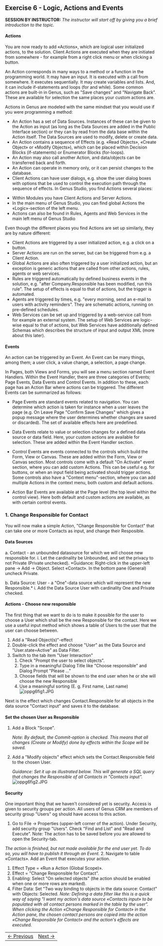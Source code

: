 ## Exercise 6 - Logic, Actions and Events
**SESSION BY INSTRUCTOR:** *The instructor will start off by giving you a brief introduction to the topic.*


#### Actions

You are now ready to add «Actions», which are logical user initialized actions, to the solution. Client Actions are executed when they are initiated from somewhere - for example from a right click menu or when clicking a button.

An Action corresponds in many ways to a method or a function in the programming world. It may have an input. It is executed with a call from somewhere. It executes sequentially. It may create variables and lists. And, it can include if-statements and loops (for and while). Some common actions are built-in in Genus, such as "Save changes" and "Navigate Back". These are available for selection the same places your custom actions are.

Actions in Genus are modeled with the same mindset that you would use if you were programming a method:
-	An Action has a set of Data Sources. Instances of these can be given to the Action as input (as long as the Data Sources are added in the Public Interface section) or they can by read from the data base within the Action itself. The Data Sources are used to modify, delete or create data.
- 	An Action contains a sequence of Effects (e.g. «Read Objects», «Create Object» or «Modify Objects»), which can be placed within Decision Blocks (if-statements) or Enumerator Blocks (for-loops).
- An Action may also call another Action, and data/objects can be transferred back and forth.
-	An Action can operate in memory only, or it can persist changes to the database.
-	Client Actions can have user dialogs, e.g. show the user dialog boxes with options that be used to control the execution path through the sequence of effects.
In Genus Studio, you find Actions several places:
  * Within Modules you have Client Actions and Server Actions.
  * In the main menu of Genus Studio, you can find global Actions the «Logic»-section of the left menu.
  * Actions can also be found in Rules, Agents and Web Services in the main left menu of Genus Studio

  Even though the different places you find Actions are set up similarly, they are by nature different:
-	Client Actions are triggered by a user initialized action, e.g. a click on a button.
- Server Actions are run on the server, but can be triggered from e.g. a Client Action.
- Global Actions are also often triggered by a user initialized action, but an exception is generic actions that are called from other actions, rules, agents or web services.
-	Rules are triggered automatically by defined business events in the solution, e.g. "after Company.Responsible has been modified, run this rule". The setup of effects is equal to that of actions, but the trigger is automated.
-	Agents are triggered by times, e.g. "every morning, send an e-mail to users with activity reminders". They are schematic actions, running on pre-defined schedules.
-	Web Services can be set up and triggered by a web-service call from for example an external system. The setup of Web Services are logic-wise equal to that of actions, but Web Services have additionally defined Schemas which describes the structure of input and output XML (more about this later).


#### Events
An action can be triggered by an Event. An Event can be many things, among them; a user click, a value change, a selection, a page change.

In Pages, both Views and Forms, you will see a menu section named Event Handlers. Within the Event Handler, there are three categories of Events; Page Events, Data Events and Control Events. In addition to these, each page has an Action Bar where actions can be triggered.
The different Events can be summarized as follows:

- Page Events are standard events related to navigation. You can determine which action is taken for instance when a user leaves the page (e.g. On Leave Page "Confirm Save Changes" which gives a popup message where the user determines whether changes are saved or discarded). The set of available effects here are predefined.

- Data Events relate to value or selection changes for a defined data source or data field. Here, your custom actions are available for selection. These are added within the Event Handler section.

- Control Events are events connected to the controls which build the Form, View or Canvas. These are added within the Form, View or Canvas section. Most controls come with a default "On Activate" event section, where you can add custom Actions. This can be useful e.g. for buttons, or when an input field being activated should trigger actions. Some controls also have a "Context menu"-section, where you can add multiple Actions in the context menu, both custom and default actions.

- Action Bar Events are available at the Page level (the top level within the control view). Here both default and custom actions are available, as with certain control events.


### 1. Change Responsible for Contact
You will now make a simple Action, "Change Responsible for Contact" that can take one or more Contacts as input, and change their Resposible.
#### Data Sources
a. Contact - an unbounded datasource for which we will choose new responsible for.
   i. Let the cardinality be Unbounded, and set the privacy to not Private (Private unchecked).
   *Guidance: Right-click in the upper-left pane -> Add -> Object. Select «Contact». In the bottom pane (General) uncheck Private.

b. Data Source:  User - a "One"-data source which will represent the new Responsible.*
      i. Add the Data Source User with cardinality One and Private checked.

#### Actions - Choose new responsible

The first thing that we want to do is to make it possible for the user to choose a User which shall be the new Responsible for the contact. Here we use a useful input method which shows a table of Users to the user that the user can choose between.

1. Add a "Read Object(s)"-effect
2. Double-click the effect and choose "User" as the Data Source and "User.state=Active" as Data Filter.
3. Switch to the tab item "User Interaction"
   1. Check "Prompt the user to select objects".
   2. Type in a meaningful Dialog Title like "Choose responsible" and Dialog Prompt "Please ..."
   3. Choose fields that will be shown to the end user when he or she will choose the new Responsible
   4. Use a meaningful sorting (E. g. First name, Last name)
   ![oppg6fig1.JPG](media/oppg6fig1.JPG)

Next is the effect which changes Contact.Responsible for all objects in the data source "Contact input" and saves it to the database.

#### Set the chosen User as Responsible
1. Add a Block "Scope".

   *Note: By default, the Commit-option is checked. This means that all changes (Create or Modify) done by effects within the Scope will be saved.*
2. Add a "Modify objects" effect which sets the Contact.Responsible field to the chosen User.

   *Guidance: Set it up as illustrated below. This will generate a SQL query that changes the Responsible of all Contacts in "Contacts input".*
![oppg6fig2.JPG](media/oppg6fig2.JPG)

#### Security
One important thing that we haven't considered yet is security. Access is given to security groups per action. All users of Genus CRM are members of security group "Users" og should have access to this action.
1. Go to File -> Properties (upper-left corner of the action). Under Security, add security group "Users". Check "Find and List" and "Read and Execute". Note: The action has to be saved before you are allowed to open the Security-tab.

*The action is finished, but not made available for the end user yet. To do so, you will have to publish it through an Event.*
2. Navigate to table «Contacts». Add an Event that executes your action.
   1. Effect Type = «Run a Action (Global Scope)».
   2. Effect = "Change Responsible for Contact".
   3. Enabling: Select "On selected objects" (the action should be enabled when one or more rows are marked).
   4. Filter Data: Set "Two way binding to objects in the data source: Contact" with Objects: Selected.
   *Note: Defining a data filter like this is a quick way of saying "I want my action's data source «Contacts input» to be populated with all contact persons marked in the table by the user". When clicking the Action «Change Responsible for Contact» in the Action pane, the chosen contact persons are copied into the action «Change Responsible for Contact» and the action's effects are executed.*

<table>
   <tr><td><a href="exercise-05-2.md"><- Previous</a></td><td align="right"><a href="exercise-06-2.md">Next -></a></td></tr>
</table>
